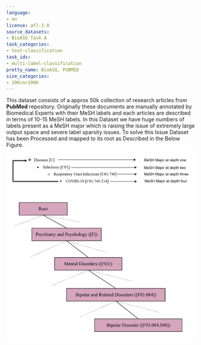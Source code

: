 ```yaml
---
language:
- en
license: afl-3.0
source_datasets:
- BioASQ Task A
task_categories:
- text-classification
task_ids:
- multi-label-classification
pretty_name: BioASQ, PUBMED
size_categories:
- 10K<n<100K
---
```


This dataset consists of a approx 50k collection of research articles from **PubMed** repository. Originally these documents are manually annotated by Biomedical Experts with their MeSH labels and each articles are described in terms of 10-15 MeSH labels. In this Dataset we have huge numbers of labels present as a MeSH major which is raising the issue of extremely large output space and severe label sparsity issues. To solve this Issue Dataset has been Processed and mapped to its root as Described in the Below Figure.
![Mapped Image not Fetched](https://raw.githubusercontent.com/Owaiskhan9654/Gene-Sequence-Primer-/main/Capture111.PNG)
![Tree Structure](https://raw.githubusercontent.com/Owaiskhan9654/Gene-Sequence-Primer-/main/Capture22.PNG)